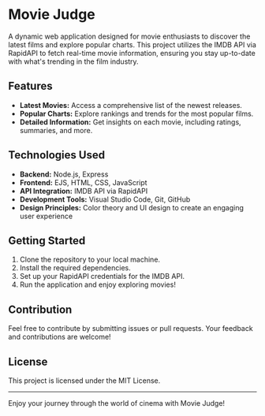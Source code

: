 # Movie Judge
A dynamic web application designed for movie enthusiasts to discover the latest films and explore popular charts. This project utilizes the IMDB API via RapidAPI to fetch real-time movie information, ensuring you stay up-to-date with what's trending in the film industry.

## Features

- **Latest Movies:** Access a comprehensive list of the newest releases.
- **Popular Charts:** Explore rankings and trends for the most popular films.
- **Detailed Information:** Get insights on each movie, including ratings, summaries, and more.

## Technologies Used

- **Backend:** Node.js, Express
- **Frontend:** EJS, HTML, CSS, JavaScript
- **API Integration:** IMDB API via RapidAPI
- **Development Tools:** Visual Studio Code, Git, GitHub
- **Design Principles:** Color theory and UI design to create an engaging user experience

## Getting Started

1. Clone the repository to your local machine.
2. Install the required dependencies.
3. Set up your RapidAPI credentials for the IMDB API.
4. Run the application and enjoy exploring movies!

## Contribution

Feel free to contribute by submitting issues or pull requests. Your feedback and contributions are welcome!

## License

This project is licensed under the MIT License.

---

Enjoy your journey through the world of cinema with Movie Judge!
